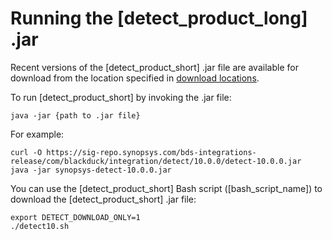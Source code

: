# Running the [detect_product_long] .jar

Recent versions of the [detect_product_short] .jar file are available for download from the location specified in [download locations](../../downloadingandinstalling/downloadlocations.md).

To run [detect_product_short] by invoking the .jar file:

````
java -jar {path to .jar file}
````

For example:

````
curl -O https://sig-repo.synopsys.com/bds-integrations-release/com/blackduck/integration/detect/10.0.0/detect-10.0.0.jar
java -jar synopsys-detect-10.0.0.jar
````

You can use the [detect_product_short] Bash script ([bash_script_name]) to download the [detect_product_short] .jar file:

````
export DETECT_DOWNLOAD_ONLY=1
./detect10.sh
````

